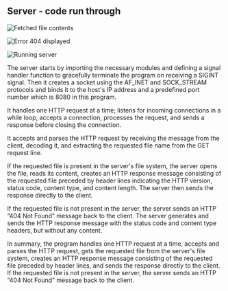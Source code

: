 ## Server - code run through

![Fetched file contents](https://drive.google.com/file/d/1brkNvGPfGRS8pmY-4TEtymyth5bleAcQ/view?usp=share_link)

![Error 404 displayed](https://drive.google.com/file/d/1KdZEfltY8rz0TVw9DBxz899Juu3yxpFq/view?usp=share_link)

![Running server](https://drive.google.com/file/d/1A5WVjAWp2GERXC423MrE40NX2Y7jcoJy/view?usp=share_link)

The server starts by importing the necessary modules and defining a signal handler function to gracefully terminate the program on receiving a SIGINT signal. Then it creates a socket using the AF_INET and SOCK_STREAM protocols and binds it to the host's IP address and a predefined port number which is 8080 in this program.

It handles one HTTP request at a time; listens for incoming connections in a while loop, accepts a connection, processes the request, and sends a response before closing the connection.

It accepts and parses the HTTP request by receiving the message from the client, decoding it, and extracting the requested file name from the GET request line.

If the requested file is present in the server's file system, the server opens the file, reads its content, creates an HTTP response message consisting of the requested file preceded by header lines indicating the HTTP version, status code, content type, and content length. The server then sends the response directly to the client.

If the requested file is not present in the server, the server sends an HTTP “404 Not Found” message back to the client. The server generates and sends the HTTP response message with the status code and content type headers, but without any content.

In summary, the program handles one HTTP request at a time, accepts and parses the HTTP request, gets the requested file from the server's file system, creates an HTTP response message consisting of the requested file preceded by header lines, and sends the response directly to the client. If the requested file is not present in the server, the server sends an HTTP “404 Not Found” message back to the client.
